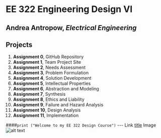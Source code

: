 # EE 322 Engineering Design VI
## Andrea Antropow, *Electrical Engineering*
## Projects
1. **Assignment 0**, GitHub Repository
2. **Assignment 1**, Team Project Site
3. **Assignment 2**, Needs Assessment
4. **Assignment 3**, Problem Formulation
5. **Assignment 4**, Solution Development
6. **Assignment 5**, Intellectual Properties
7. **Assignment 6**, Abstraction and Modeling
8. **Assignment 7**, Synthesis
10. **Assignment 8**, Ethics and Liability
11. **Assignment 9**, Failure and Hazard Analysis
12. **Assignment 10**, Design Analysis
13. **Assignment 11**, Implementation

####`print ("Welcome to my EE 322 Design Course")`
	---
Link	[title](https://www.example.com)
Image	![alt text](image.jpg)
